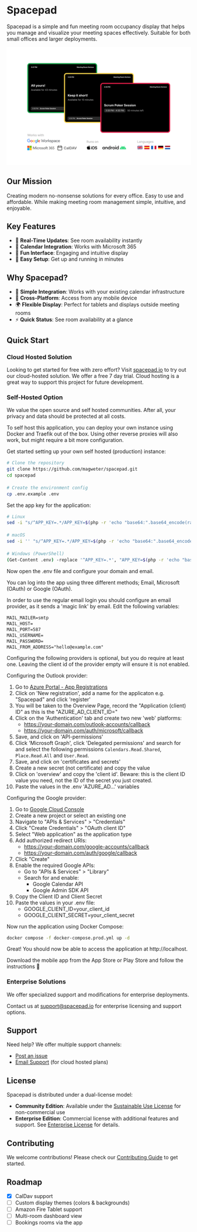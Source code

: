# Spacepad

Spacepad is a simple and fun meeting room occupancy display that helps you manage and visualize your meeting spaces effectively. Suitable for both small offices and larger deployments.

![Spacepad - Screenshot](assets/screenshot.png)

## Our Mission

Creating modern no-nonsense solutions for every office. Easy to use and affordable. While making meeting room management simple, intuitive, and enjoyable. 

## Key Features

- 🔄 **Real-Time Updates**: See room availability instantly
- 📅 **Calendar Integration**: Works with Microsoft 365
- 🎨 **Fun Interface**: Engaging and intuitive display
- 🚀 **Easy Setup**: Get up and running in minutes

## Why Spacepad?

- 🔌 **Simple Integration**: Works with your existing calendar infrastructure
- 📱 **Cross-Platform**: Access from any mobile device
- 🌍 **Flexible Display**: Perfect for tablets and displays outside meeting rooms
- ⚡ **Quick Status**: See room availability at a glance

## Quick Start

### Cloud Hosted Solution
Looking to get started for free with zero effort? Visit [spacepad.io](https://spacepad.io) to try out our cloud-hosted solution. We offer a free 7 day trial.
Cloud hosting is a great way to support this project for future development.

### Self-Hosted Option
We value the open source and self hosted communities. After all, your privacy and data should be protected at all costs.

To self host this application, you can deploy your own instance using Docker and Traefik out of the box.
Using other reverse proxies will also work, but might require a bit more configuration.

Get started setting up your own self hosted (production) instance:

```bash
# Clone the repository
git clone https://github.com/magweter/spacepad.git
cd spacepad

# Create the environment config
cp .env.example .env
```

Set the app key for the application:

```bash
# Linux
sed -i "s/^APP_KEY=.*/APP_KEY=$(php -r 'echo "base64:".base64_encode(random_bytes(32));')/" .env

# macOS
sed -i '' "s/^APP_KEY=.*/APP_KEY=$(php -r 'echo "base64:".base64_encode(random_bytes(32));')/" .env

# Windows (PowerShell)
(Get-Content .env) -replace '^APP_KEY=.*', "APP_KEY=$(php -r 'echo "base64:".base64_encode(random_bytes(32));')" | Set-Content .env
```

Now open the .env file and configure your domain and email.

You can log into the app using three different methods; Email, Microsoft (OAuth) or Google (OAuth).

In order to use the regular email login you should configure an email provider, as it sends a 'magic link' by email. Edit the following variables:
```env
MAIL_MAILER=smtp
MAIL_HOST=
MAIL_PORT=587
MAIL_USERNAME=
MAIL_PASSWORD=
MAIL_FROM_ADDRESS="hello@example.com"
```

Configuring the following providers is optional, but you do require at least one. Leaving the client id of the provider empty will ensure it is not enabled.

Configuring the Outlook provider:
1. Go to [Azure Portal - App Registrations](https://entra.microsoft.com/#view/Microsoft_AAD_RegisteredApps/ApplicationsListBlade/quickStartType~/null/sourceType/Microsoft_AAD_IAM)
1. Click on 'New registration', add a name for the applicaton e.g. "Spacepad" and click 'register'
1. You will be taken to the Overview Page, record the "Application (client) ID" as this is the "AZURE_AD_CLIENT_ID="
1. Click on the 'Authentication' tab and create two new 'web' platforms:
    - https://your-domain.com/outlook-accounts/callback
    - https://your-domain.com/auth/microsoft/callback
1. Save, and click on 'API-permissions'
1. Click 'Microsoft Graph', click 'Delegated permissions' and search for and select the following permissions `Calendars.Read.Shared`, `Place.Read.All` and `User.Read`.
1. Save, and click on 'certificates and secrets'
1. Create a new secret (not certificate) and copy the value
1. Click on 'overview' and copy the 'client id'. Beware: this is the client ID value you need, not the ID of the secret you just created.
1. Paste the values in the .env 'AZURE_AD...' variables

Configuring the Google provider:
1. Go to [Google Cloud Console](https://console.cloud.google.com/)
1. Create a new project or select an existing one
1. Navigate to "APIs & Services" > "Credentials"
1. Click "Create Credentials" > "OAuth client ID"
1. Select "Web application" as the application type
1. Add authorized redirect URIs:
    - https://your-domain.com/google-accounts/callback
    - https://your-domain.com/auth/google/callback
1. Click "Create"
1. Enable the required Google APIs:
   - Go to "APIs & Services" > "Library"
   - Search for and enable:
     - Google Calendar API
     - Google Admin SDK API
1. Copy the Client ID and Client Secret
1. Paste the values in your .env file:
   - GOOGLE_CLIENT_ID=your_client_id
   - GOOGLE_CLIENT_SECRET=your_client_secret

Now run the application using Docker Compose:
```bash
docker compose -f docker-compose.prod.yml up -d
```

Great! You should now be able to access the application at http://localhost.

Download the mobile app from the App Store or Play Store and follow the instructions 🚀

### Enterprise Solutions
We offer specialized support and modifications for enterprise deployments.

Contact us at support@spacepad.io for enterprise licensing and support options.

## Support

Need help? We offer multiple support channels:
- [Post an issue](https://github.com/magweter/spacepad/issues)
- [Email Support](mailto:support@spacepad.io) (for cloud hosted plans)

## License

Spacepad is distributed under a dual-license model:

- **Community Edition**: Available under the [Sustainable Use License](LICENSE.md) for non-commercial use
- **Enterprise Edition**: Commercial license with additional features and support. See [Enterprise License](LICENSE_EE.md) for details.

## Contributing

We welcome contributions! Please check our [Contributing Guide](CONTRIBUTING.md) to get started.

## Roadmap

- [x] CalDav support
- [ ] Custom display themes (colors & backgrounds)
- [ ] Amazon Fire Tablet support
- [ ] Multi-room dashboard view
- [ ] Bookings rooms via the app